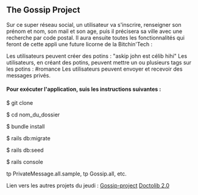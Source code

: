 ## The Gossip Project

Sur ce super réseau social, un utilisateur va s'inscrire, renseigner son prénom et nom, son mail et son age, puis il précisera sa ville avec une recherche par code postal. 
Il aura ensuite toutes les fonctionnalités qui feront de cette appli une future licorne de la Bitchin'Tech :

Les utilisateurs peuvent créer des potins : "askip john est célib hihi"
Les utilisateurs, en créant des potins, peuvent mettre un ou plusieurs tags sur les potins : #romance
Les utilisateurs peuvent envoyer et recevoir des messages privés.

#### Pour exécuter l'application, suis les instructions suivantes :

$ git clone

$ cd nom_du_dossier

$ bundle install

$ rails db:migrate

$ rails db:seed

$ rails console

tp PrivateMessage.all.sample, tp Gossip.all, etc.

Lien vers les autres projets du jeudi :
[Gossip-project](https://github.com/a1iya/Gossip-project-rails)
[Doctolib 2.0](https://github.com/a1iya/Doctolib2.0)
